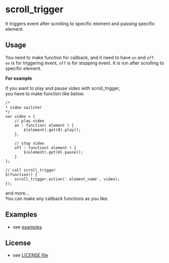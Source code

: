 # scroll_trigger
It triggers event after scrolling to specific element and passing specific element.  

## Usage
You need to make function for callback, and it need to have `on` and `off`.  
`on` is for triggering event, `off` is for stopping event.
It is run after scrolling to specific element.  
  
**For example**   

if you want to play and pause video with scroll_trigger,  
you have to make function like below.  

```
/*
* video switcher
*/
var video = {
    // play video
    on : function( element ) {
        $(element).get(0).play();
    },

    // stop video
    off : function( element ) {
        $(element).get(0).pause();
    }
};

// call scroll_trigger
$(function() {
    scroll_trigger.action('.element_name', video);
});
```

and more...  
You can make any callback functions as you like.

## Examples
- see [examples](https://github.com/Esfahan/scroll_trigger/tree/master/examples)

## License
- see [LICENSE file](https://github.com/Esfahan/scroll_trigger/blob/master/LICENSE)
